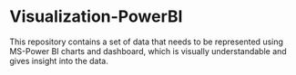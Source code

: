 # Visualization-PowerBI
This repository contains a set of data that needs to be represented using MS-Power BI charts and dashboard, which is visually understandable and gives insight into the data.
